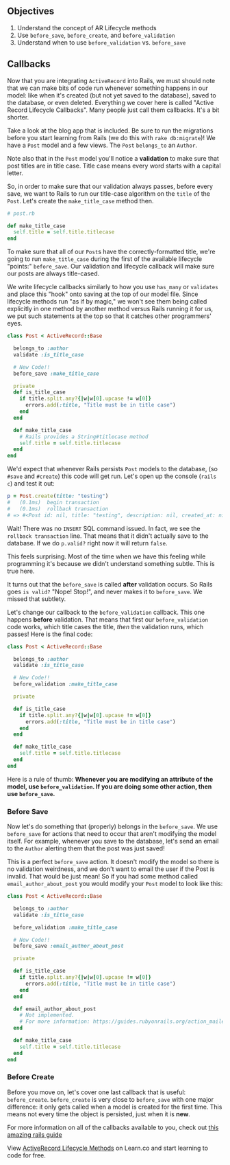 ## Objectives

1. Understand the concept of AR Lifecycle methods
2. Use `before_save`, `before_create`, and `before_validation`
3. Understand when to use `before_validation` vs. `before_save`

## Callbacks

Now that you are integrating `ActiveRecord` into Rails, we must should note that
we can make bits of code run whenever something happens in our model: like when
it's created (but not yet saved to the database), saved to the database, or
even deleted.  Everything we cover here is called "Active Record Lifecycle
Callbacks". Many people just call them callbacks. It's a bit shorter.

Take a look at the blog app that is included. Be sure to run the migrations
before you start learning from Rails (we do this with `rake db:migrate`)! We
have a `Post` model and a few views.  The `Post` `belongs_to` an `Author`.

Note also that in the `Post` model you'll notice a **validation** to make sure
that post titles are in title case. Title case means every word starts with a
capital letter.

So, in order to make sure that our validation always passes, before every save,
we want to Rails to run our title-case algorithm on the `title` of the `Post`.
Let's create the `make_title_case` method then.

```ruby
# post.rb

def make_title_case
  self.title = self.title.titlecase
end
```

To make sure that all of our `Post`s have the correctly-formatted title, we're
going to run `make_title_case` during the first of the available lifecycle
"points:" `before_save`.  Our validation and lifecycle callback will make sure
our posts are always title-cased.

We write lifecycle callbacks similarly to how you use `has_many` or `validates`
and place this "hook" onto saving at the top of our model file. Since lifecycle
methods run "as if by magic," we won't see them being called explicitly in one
method by another method versus Rails running it for us, we put such statements
at the top so that it catches other programmers' eyes.

```ruby
class Post < ActiveRecord::Base

  belongs_to :author
  validate :is_title_case

  # New Code!!
  before_save :make_title_case

  private
  def is_title_case
    if title.split.any?{|w|w[0].upcase != w[0]}
      errors.add(:title, "Title must be in title case")
    end
  end

  def make_title_case
    # Rails provides a String#titlecase method
    self.title = self.title.titlecase
  end
end
```

We'd expect that whenever Rails persists `Post` models to the database, (so
`#save` and `#create`) this code will get run. Let's open up the console
(`rails c`) and test it out:

```ruby
p = Post.create(title: "testing")
#   (0.1ms)  begin transaction
#   (0.1ms)  rollback transaction
# => #<Post id: nil, title: "testing", description: nil, created_at: nil, updated_at: nil, post_status: nil, author_id: nil>
```

Wait! There was no `INSERT` SQL command issued. In fact, we see the `rollback
transaction` line. That means that it didn't actually save to the database. If
we do `p.valid?` right now it will return `false`.

This feels surprising. Most of the time when we have this feeling while
programming it's because we didn't understand something subtle. This is true
here.

It turns out that the `before_save` is called **after** validation occurs. So
Rails goes `is valid?` "Nope! Stop!", and never makes it to `before_save`. We
missed that subtlety.

Let's change our callback to the `before_validation` callback. This one happens
**before** validation. That means that first our `before_validation` code
works, which title cases the title, *then* the validation runs, which passes!
Here is the final code:

```ruby
class Post < ActiveRecord::Base

  belongs_to :author
  validate :is_title_case

  # New Code!!
  before_validation :make_title_case

  private

  def is_title_case
    if title.split.any?{|w|w[0].upcase != w[0]}
      errors.add(:title, "Title must be in title case")
    end
  end

  def make_title_case
    self.title = self.title.titlecase
  end
end
```

Here is a rule of thumb: **Whenever you are modifying an attribute of the
model, use `before_validation`. If you are doing some other action, then use
`before_save`.**

### Before Save

Now let's do something that (properly) belongs in the `before_save`. We use
`before_save` for actions that need to occur that aren't modifying the model
itself. For example, whenever you save to the database, let's send an email to
the `Author` alerting them that the post was just saved!

This is a perfect `before_save` action. It doesn't modify the model so there is
no validation weirdness, and we don't want to email the user if the Post is
invalid. That would be just mean! So if you had some method called
`email_author_about_post` you would modify your `Post` model to look like this:


```ruby
class Post < ActiveRecord::Base

  belongs_to :author
  validate :is_title_case

  before_validation :make_title_case

  # New Code!!
  before_save :email_author_about_post

  private

  def is_title_case
    if title.split.any?{|w|w[0].upcase != w[0]}
      errors.add(:title, "Title must be in title case")
    end
  end

  def email_author_about_post
    # Not implemented.
    # For more information: https://guides.rubyonrails.org/action_mailer_basics.html
  end

  def make_title_case
    self.title = self.title.titlecase
  end
end
```

### Before Create

Before you move on, let's cover one last callback that is useful:
`before_create`. `before_create` is very close to `before_save` with one major
difference: it only gets called when a model is created for the first time.
This means not every time the object is persisted, just when it is **new**.

For more information on all of the callbacks available to you, check out [this
amazing rails guide][callbacks]


<p class='util--hide'>View <a href='https://learn.co/lessons/activerecord-lifecycle-reading'>ActiveRecord Lifecycle Methods</a> on Learn.co and start learning to code for free.</p>

[callbacks]: http://guides.rubyonrails.org/active_record_callbacks.html
